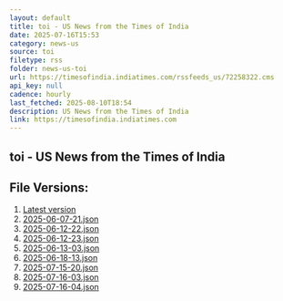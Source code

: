 ```yaml
---
layout: default
title: toi - US News from the Times of India
date: 2025-07-16T15:53
category: news-us
source: toi
filetype: rss
folder: news-us-toi
url: https://timesofindia.indiatimes.com/rssfeeds_us/72258322.cms
api_key: null
cadence: hourly
last_fetched: 2025-08-10T18:54
description: US News from the Times of India
link: https://timesofindia.indiatimes.com
---
```


## toi - US News from the Times of India

<div id="data-chart"></div>
<div id="data-table"></div>
<script>
document.addEventListener('DOMContentLoaded', function(){
  document.getElementById('data-table').textContent = 'This source isn't supported for tables yet.';
});
</script>

## File Versions:
1. [Latest version](./latest.json)
2. [2025-06-07-21.json](./2025-06-07-21.json)
3. [2025-06-12-22.json](./2025-06-12-22.json)
4. [2025-06-12-23.json](./2025-06-12-23.json)
5. [2025-06-13-03.json](./2025-06-13-03.json)
6. [2025-06-18-13.json](./2025-06-18-13.json)
7. [2025-07-15-20.json](./2025-07-15-20.json)
8. [2025-07-16-03.json](./2025-07-16-03.json)
9. [2025-07-16-04.json](./2025-07-16-04.json)
